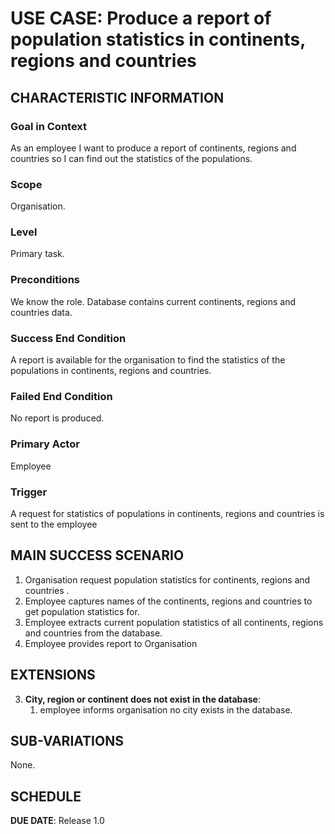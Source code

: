 # USE CASE: Produce a report of population statistics in continents, regions and countries

## CHARACTERISTIC INFORMATION

### Goal in Context

As an employee I want to produce a report of continents, regions and countries so I can find
out the statistics of the populations.
### Scope

Organisation.

### Level

Primary task.

### Preconditions

We know the role. Database contains current continents, regions and countries data.

### Success End Condition

A report is available for the organisation to find the statistics of the populations in continents, regions and countries.
### Failed End Condition

No report is produced.

### Primary Actor

Employee

### Trigger

A request for statistics of populations in continents, regions and countries is sent to the employee

## MAIN SUCCESS SCENARIO

1. Organisation request population statistics for continents, regions and countries .
2. Employee captures names of the continents, regions and countries to get population statistics for.
3. Employee extracts current population statistics of all continents, regions and countries
from the database.
4. Employee provides report to Organisation


## EXTENSIONS

3. **City, region or continent does not exist in the database**:
    1. employee informs organisation no city exists in the database.

## SUB-VARIATIONS

None.

## SCHEDULE

**DUE DATE**: Release 1.0